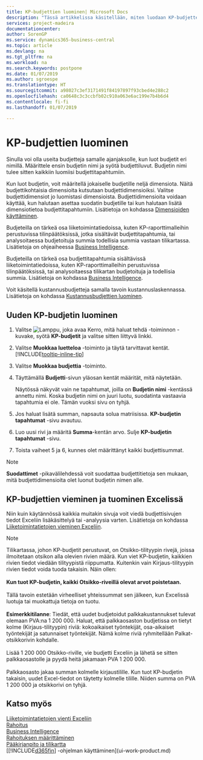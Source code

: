 ```yaml
---
title: KP-budjettien luominen| Microsoft Docs
description: "Tässä artikkelissa käsitellään, miten luodaan KP-budjetteja ennustamaan erilaisia taloudellisia toimintoja ja miten dimensiot määritetään liiketoimintatietoja varten."
services: project-madeira
documentationcenter: 
author: SorenGP
ms.service: dynamics365-business-central
ms.topic: article
ms.devlang: na
ms.tgt_pltfrm: na
ms.workload: na
ms.search.keywords: postpone
ms.date: 01/07/2019
ms.author: sgroespe
ms.translationtype: HT
ms.sourcegitcommit: a98027c3ef3171491f84197897f93cbed4e288c2
ms.openlocfilehash: ca0648c3c3ccbfb02c910a063e6ac199e7b4b6d4
ms.contentlocale: fi-fi
ms.lasthandoff: 01/07/2019

---
```

# <a name="create-gl-budgets"></a>KP-budjettien luominen
Sinulla voi olla useita budjetteja samalle ajanjaksolle, kun luot budjetit eri nimillä. Määrittele ensin budjetin nimi ja syötä budjettiluvut. Budjetin nimi tulee sitten kaikkiin luomiisi budjettitapahtumiin.  

 Kun luot budjetin, voit määritellä jokaiselle budjetille neljä dimensiota. Näitä budjettikohtaisia dimensioita kutsutaan budjettidimensioiksi. Valitse budjettidimensiot jo luomistasi dimensioista. Budjettidimensioita voidaan käyttää, kun halutaan asettaa suodatin budjetille tai kun halutaan lisätä dimensiotietoa budjettitapahtumiin. Lisätietoja on kohdassa [Dimensioiden käyttäminen](finance-dimensions.md).

 Budjeteilla on tärkeä osa liiketoimintatiedoissa, kuten KP-raporttimalleihin perustuvissa tilinpäätöksissä, jotka sisältävät budjettitapahtumia, tai analysoitaessa budjetoituja summia todellisia summia vastaan tilikartassa. Lisätietoja on ohjeaiheessa [Business Intelligence](bi.md).

 Budjeteilla on tärkeä osa budjettitapahtumia sisältävissä liiketoimintatiedoissa, kuten KP-raporttimalleihin perustuvissa tilinpäätöksissä, tai analysoitaessa tilikartan budjetoituja ja todellisia summia. Lisätietoja on kohdassa [Business Intelligence](bi.md).

Voit käsitellä kustannusbudjetteja samalla tavoin kustannuslaskennassa. Lisätietoja on kohdassa [Kustannusbudjettien luominen](finance-create-cost-budgets.md).    

## <a name="to-create-a-new-gl-budget"></a>Uuden KP-budjetin luominen  
1. Valitse ![Lamppu, joka avaa Kerro, mitä haluat tehdä -toiminnon](media/ui-search/search_small.png "Kerro, mitä haluat tehdä") -kuvake, syötä **KP-budjetit** ja valitse sitten liittyvä linkki.  
2. Valitse **Muokkaa luetteloa** -toiminto ja täytä tarvittavat kentät. [!INCLUDE[tooltip-inline-tip](includes/tooltip-inline-tip_md.md)]  
3. Valitse **Muokkaa budjettia** -toiminto.
4. Täyttämällä **Budjetti**-sivun yläosan kentät määrität, mitä näytetään.  

    Näytössä näkyvät vain ne tapahtumat, joilla on **Budjetin nimi** -kentässä annettu nimi. Koska budjetin nimi on juuri luotu, suodatinta vastaavia tapahtumia ei ole. Tämän vuoksi sivu on tyhjä.  
5. Jos haluat lisätä summan, napsauta solua matriisissa. **KP-budjetin tapahtumat** -sivu avautuu.  
6. Luo uusi rivi ja määritä **Summa**-kentän arvo. Sulje **KP-budjetin tapahtumat** -sivu.  
7. Toista vaiheet 5 ja 6, kunnes olet määrittänyt kaikki budjettisummat.  

> [!NOTE]  
>  **Suodattimet** -pikavälilehdessä voit suodattaa budjettitietoja sen mukaan, mitä budjettidimensioita olet luonut budjetin nimen alle.

## <a name="exporting-and-importing-gl-budgets-with-excel"></a>KP-budjettien vieminen ja tuominen Excelissä
Niin kuin käytännössä kaikkia muitakin sivuja voit viedä budjettisivujen tiedot Exceliin lisäkäsittelyä tai -analyysia varten. Lisätietoja on kohdassa [Liiketoimintatietojen vieminen Exceliin](about-export-data.md).

> [!NOTE]
> Tilikartassa, johon KP-budjetit perustuvat, on Otsikko-tilityypin rivejä, joissa ilmoitetaan otsikon alla olevien rivien määrä. Kun viet KP-budjetin, kaikkien rivien tiedot viedään tilityypistä riippumatta. Kuitenkin vain Kirjaus-tilityypin rivien tiedot voida tuoda takaisin. Näin ollen: <br /><br /> **Kun tuot KP-budjetin, kaikki Otsikko-riveillä olevat arvot poistetaan.** <br /><br /> Tällä tavoin estetään virheelliset yhteissummat sen jälkeen, kun Excelissä luotuja tai muokattuja tietoja on tuotu.<br /><br /> **Esimerkkitilanne**: Tiedät, että uudet budjetoidut palkkakustannukset tulevat olemaan PVA:na 1 200 000. Haluat, että palkkaosaston budjetissa on tietyt kolme (Kirjaus-tilityypin) riviä: kokoaikaiset työntekijät, osa-aikaiset työntekijät ja satunnaiset työntekijät. Nämä kolme riviä ryhmitellään Palkat-otsikkorivin kohdalle.<br /><br />Lisää 1 200 000 Otsikko-riville, vie budjetti Exceliin ja lähetä se sitten palkkaosastolle ja pyydä heitä jakamaan PVA 1 200 000.<br /><br /> Palkkaosasto jakaa summan kolmelle kirjaustilille. Kun tuot KP-budjetin takaisin, uudet Excel-tiedot on täytetty kolmelle tilille. Niiden summa on PVA 1 200 000 ja otsikkorivi on tyhjä.

## <a name="see-also"></a>Katso myös
[Liiketoimintatietojen vienti Exceliin](about-export-data.md)  
[Rahoitus](finance.md)  
[Business Intelligence](bi.md)  
[Rahoituksen määrittäminen](finance-setup-finance.md)  
[Pääkirjanpito ja tilikartta](finance-general-ledger.md)  
[[!INCLUDE[d365fin](includes/d365fin_md.md)] -ohjelman käyttäminen](ui-work-product.md)  

